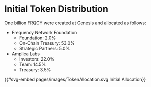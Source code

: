 # Initial Token Distribution

One billion FRQCY were created at Genesis and allocated as follows:

- Frequency Network Foundation
    - Foundation: 2.0%
    - On-Chain Treasury: 53.0%
    - Strategic Partners: 5.0%
- Amplica Labs
   - Investors: 22.0%
   - Team: 14.5%
   - Treasury: 3.5%

{{#svg-embed pages/images/TokenAllocation.svg Initial Allocation}}
